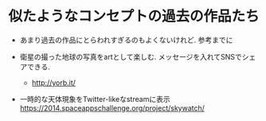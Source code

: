 # 似たようなコンセプトの過去の作品たち

- あまり過去の作品にとらわれすぎるのもよくないけれど. 参考までに

- 衛星の撮った地球の写真をartとして楽しむ. メッセージを入れてSNSでシェアできる.
  - http://yorb.it/

- 一時的な天体現象をTwitter-likeなstreamに表示 
 https://2014.spaceappschallenge.org/project/skywatch/
